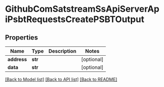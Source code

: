 # GithubComSatstreamSsApiServerApiPsbtRequestsCreatePSBTOutput

## Properties
Name | Type | Description | Notes
------------ | ------------- | ------------- | -------------
**address** | **str** |  | [optional] 
**data** | **str** |  | [optional] 

[[Back to Model list]](../README.md#documentation-for-models) [[Back to API list]](../README.md#documentation-for-api-endpoints) [[Back to README]](../README.md)

